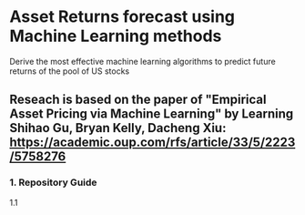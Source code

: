 # Asset Returns forecast using Machine Learning methods
Derive the most effective machine learning algorithms to predict future returns of the pool of US stocks

## Reseach is based on the paper of "Empirical Asset Pricing via Machine Learning" by Learning Shihao Gu, Bryan Kelly, Dacheng Xiu: https://academic.oup.com/rfs/article/33/5/2223/5758276

### 1. Repository Guide
  1.1 
